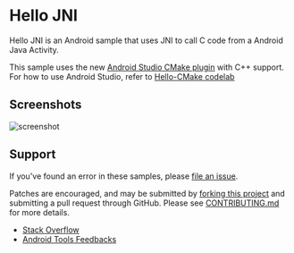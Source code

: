 # Hello JNI

Hello JNI is an Android sample that uses JNI to call C code from a Android Java
Activity.

This sample uses the new
[Android Studio CMake plugin](http://tools.android.com/tech-docs/external-c-builds)
with C++ support. For how to use Android Studio, refer to
[Hello-CMake codelab](https://codelabs.developers.google.com/codelabs/android-studio-cmake/index.html)

## Screenshots

![screenshot](./Images/screenshot.png)

## Support

If you've found an error in these samples, please
[file an issue](https://github.com/googlesamples/android-ndk/issues/new).

Patches are encouraged, and may be submitted by
[forking this project](https://github.com/googlesamples/android-ndk/fork) and
submitting a pull request through GitHub. Please see
[CONTRIBUTING.md](../CONTRIBUTING.md) for more details.

- [Stack Overflow](http://stackoverflow.com/questions/tagged/android-ndk)
- [Android Tools Feedbacks](http://tools.android.com/feedback)
